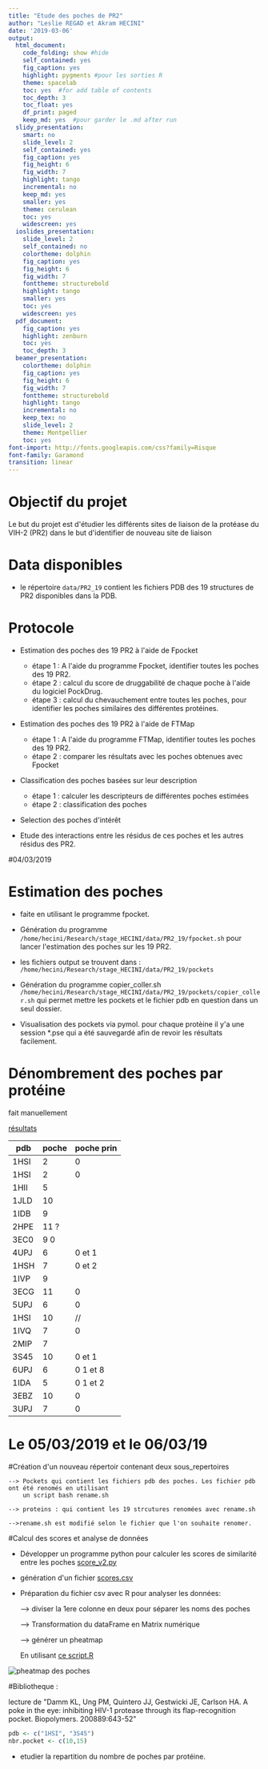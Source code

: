 ```yaml
---
title: "Etude des poches de PR2"
author: "Leslie REGAD et Akram HECINI"
date: '2019-03-06'
output:
  html_document:
    code_folding: show #hide
    self_contained: yes
    fig_caption: yes
    highlight: pygments #pour les sorties R
    theme: spacelab
    toc: yes  #for add table of contents
    toc_depth: 3
    toc_float: yes
    df_print: paged
    keep_md: yes  #pour garder le .md after run
  slidy_presentation:
    smart: no
    slide_level: 2
    self_contained: yes
    fig_caption: yes
    fig_height: 6
    fig_width: 7
    highlight: tango
    incremental: no
    keep_md: yes
    smaller: yes
    theme: cerulean
    toc: yes
    widescreen: yes
  ioslides_presentation:
    slide_level: 2
    self_contained: no
    colortheme: dolphin
    fig_caption: yes
    fig_height: 6
    fig_width: 7
    fonttheme: structurebold
    highlight: tango
    smaller: yes
    toc: yes
    widescreen: yes
  pdf_document:
    fig_caption: yes
    highlight: zenburn
    toc: yes
    toc_depth: 3
  beamer_presentation:
    colortheme: dolphin
    fig_caption: yes
    fig_height: 6
    fig_width: 7
    fonttheme: structurebold
    highlight: tango
    incremental: no
    keep_tex: no
    slide_level: 2
    theme: Montpellier
    toc: yes
font-import: http://fonts.googleapis.com/css?family=Risque
font-family: Garamond
transition: linear
---
```





# Objectif du projet

Le but du projet est d'étudier les différents sites de liaison de la protéase du VIH-2 (PR2) dans le but d'identifier de nouveau site de liaison



# Data disponibles 

* le répertoire `data/PR2_19` contient les fichiers PDB des 19 structures de PR2 disponibles dans la PDB.


# Protocole

* Estimation des poches des 19 PR2 à l'aide de Fpocket  
    + étape 1 : A l'aide du programme Fpocket, identifier toutes les poches des 19 PR2. 
    + étape 2 : calcul du score de druggabilité de chaque poche à l'aide du logiciel PockDrug.  
    + étape 3 : calcul du chevauchement entre toutes les poches, pour identifier les poches similaires des différentes protéines.  

* Estimation des poches des 19 PR2 à l'aide de FTMap  
    + étape 1 : A l'aide du programme FTMap, identifier toutes les poches des 19 PR2. 
    + étape 2 : comparer les résultats avec les poches obtenues avec Fpocket
    
* Classification des poches basées sur leur description  
    + étape 1 : calculer les descripteurs de différentes poches estimées
    + étape 2 : classification des poches

* Selection des poches d'intérêt

* Etude des interactions entre les résidus de ces poches et les autres résidus des PR2.


#04/03/2019 


# Estimation des poches

- faite en utilisant le programme fpocket.

- Génération du programme `/home/hecini/Research/stage_HECINI/data/PR2_19/fpocket.sh` pour lancer l'estimation des poches sur les 19 PR2.

- les fichiers output se trouvent dans :  `/home/hecini/Research/stage_HECINI/data/PR2_19/pockets`

- Génération du programme copier_coller.sh `/home/hecini/Research/stage_HECINI/data/PR2_19/pockets/copier_coller.sh`  qui permet mettre les pockets et le fichier pdb en question dans un seul dossier. 

- Visualisation des pockets via pymol. pour chaque protèine il y'a une session *.pse qui a été sauvegardé afin de revoir les résultats facilement. 

# Dénombrement des poches par protéine

fait manuellement

[résultats](pdf/nombre_poches.pdf)

pdb | poche | poche prin |
----|-------|------------|
1HSI|   2   |    0       |
1HSI|   2   |    0       |
1HII| 5     |            |
1JLD|10     |            |
1IDB|9      |            | 
2HPE|11 ?   |            |
3EC0|9 0    |            |
4UPJ|6      | 0 et 1     |
1HSH|7      |0 et 2     |
1IVP|9 
3ECG| 11| 0|
5UPJ| 6| 0|
1HSI| 10| //|
1IVQ |7| 0|
2MIP |7 ||
3S45 |10 |0 et 1
6UPJ |6 | 0 1 et 8
1IDA |5 | 0 1 et 2
3EBZ |10 |0|
3UPJ |7 |0

# Le 05/03/2019 et le 06/03/19 

#Création d'un nouveau répertoir contenant deux sous_repertoires 

    --> Pockets qui contient les fichiers pdb des poches. Les fichier pdb ont été renomés en utilisant 
        un script bash rename.sh
        
    --> proteins : qui contient les 19 strcutures renomées avec rename.sh
    
    -->rename.sh est modifié selon le fichier que l'on souhaite renomer. 
    
  
#Calcul des scores et analyse de données 

- Développer un programme python pour calculer les scores de similarité entre les poches
    [score_v2.py](script/score_v2.py) 
- génération d'un fichier [scores.csv](script/score.csv) 
- Préparation du fichier csv  avec R pour analyser les données:

    --> diviser la 1ere colonne en deux pour séparer les noms des poches
    
    --> Transformation du dataFrame en Matrix numérique 
    
    --> générer un pheatmap
  
  En utilisant [ ce script.R ](script/scores_analysis.R) 
  

![pheatmap des poches](script/Rplot.png)

  
  
#Bibliotheque :

  lecture de "Damm KL, Ung PM, Quintero JJ, Gestwicki JE, Carlson HA. A poke in the eye: inhibiting HIV-1 protease through its flap-recognition pocket. Biopolymers. 200889:643-52"



  
  


```r
pdb <- c("1HSI", "3S45")
nbr.pocket <- c(10,15)
```

- etudier la repartition du nombre de poches par protéine.


